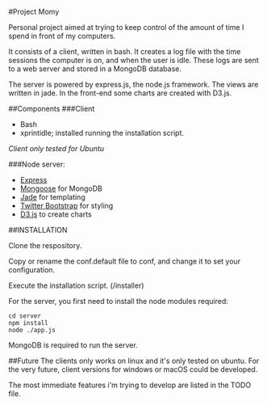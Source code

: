 #Project Momy

Personal project aimed at trying to keep control of the amount of time I spend 
in front of my computers.

It consists of a client, written in bash. It creates a log file with the time 
sessions the computer is on, and when the user is idle. These logs are sent to
a web server and stored in a MongoDB database.

The server is powered by express.js, the node.js framework. The views are 
written in jade. In the front-end some charts are created with D3.js.

##Components
###Client
* Bash
* xprintidle; installed running the installation script.

*Client only tested for Ubuntu*

###Node server:
* [Express](http://expressjs.com/)
* [Mongoose](http://mongoosejs.com) for MongoDB
* [Jade](http://jade-lang.com/) for templating
* [Twitter Bootstrap](http://twitter.github.com/bootstrap/) for styling
* [D3.js](http://d3js.org) to create charts


##INSTALLATION

Clone the respository. 

Copy or rename the conf.default file to conf, and change it to set your configuration.

Execute the installation script. (/installer)


For the server, you first need to install the node modules required: 

    cd server
    npm install
    node ./app.js

MongoDB is required to run the server.


##Future
The clients only works on linux and it's only tested on ubuntu. For the very future,
client versions for windows or macOS could be developed.

The most immediate features i'm trying to develop are listed in the TODO file.



